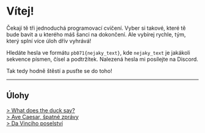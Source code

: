 # Vítej!

Čekají tě tři jednoduchá programovací cvičení. Vyber si takové, které tě bude bavit a u kterého máš šanci na dokončení.
Ale vybírej rychle, tým, který splní více úloh dřív vyhrává!

Hledáte hesla ve formátu `pb071{nejaky_text}`, kde `nejaky_text` je jakákoli sekvence písmen, čísel a podtržítek. Nalezená hesla mi posílejte na Discord.

Tak tedy hodně štěstí a pusťte se do toho!

-----

## Úlohy
[> What does the duck say?](brainduck)<br/>
[> Ave Caesar, špatné zprávy](caesar)<br/>
[> Da Vinciho poselství](mona_lisa)
